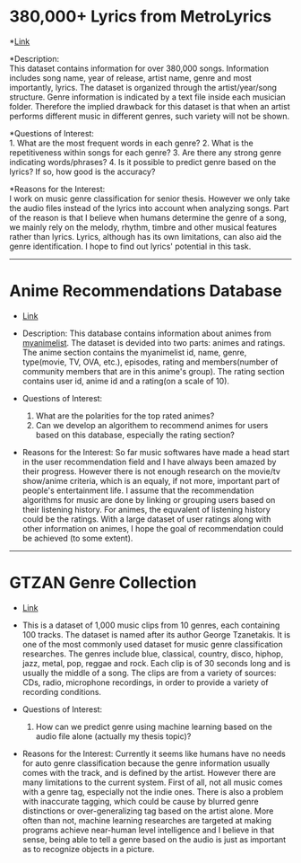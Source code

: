 # 380,000+ Lyrics from MetroLyrics

*[Link](https://www.kaggle.com/gyani95/380000-lyrics-from-metrolyrics)

*Description:  
This dataset contains information for over 380,000 songs. Information includes song name, year of release, artist name, genre and most importantly, lyrics. The dataset is organized through the  artist/year/song structure. Genre information is indicated by a text file inside each musician folder. Therefore the implied drawback for this dataset is that when an artist performs different music in different genres, such variety will not be shown. 

*Questions of Interest:  
	1. What are the most frequent words in each genre?
	2. What is the repetitiveness within songs for each genre? 
	3. Are there any strong genre indicating words/phrases?
	4. Is it possible to predict genre based on the lyrics? If so, how good is the accuracy?

*Reasons for the Interest:  
I work on music genre classification for senior thesis. However we only take the audio files instead of the lyrics into account when analyzing songs. Part of the reason is that I believe when humans determine the genre of a song, we mainly rely on the melody, rhythm, timbre and other musical features rather than lyrics. Lyrics, although has its own limitations, can also aid the genre identification. I hope to find out lyrics' potential in this task.

---

# Anime Recommendations Database

* [Link](https://www.kaggle.com/CooperUnion/anime-recommendations-database)

* Description:
This database contains information about animes from [myanimelist](myanimelist.net). The dataset is devided into two parts: animes and ratings. The anime section contains the myanimelist id, name, genre, type(movie, TV, OVA, etc.), episodes, rating and members(number of community members that are in this anime's group). The rating section contains user id, anime id and a rating(on a scale of 10).

* Questions of Interest:
  1. What are the polarities for the top rated animes?
  2. Can we develop an algorithem to recommend animes for users based on this database, especially the rating section?

* Reasons for the Interest:
So far music softwares have made a head start in the user recommendation field and I have always been amazed by their progress. However there is not enough research on the movie/tv show/anime criteria, which is an equaly, if not more, important part of people's entertainment life. I assume that the recommendation algorithms for music are done by linking or grouping users based on their listening history. For animes, the equvalent of listening history could be the ratings. With a large dataset of user ratings along with other information on animes, I hope the goal of recommendation could be achieved (to some extent). 

---

# GTZAN Genre Collection

* [Link](http://marsyasweb.appspot.com/download/data_sets/)

* This is a dataset of 1,000 music clips from 10 genres, each containing 100 tracks. The dataset is named after its author George Tzanetakis. It is one of the most commonly used dataset for music genre classification researches. The genres include blue, classical, country, disco, hiphop, jazz, metal, pop, reggae and rock. Each clip is of 30 seconds long and is usually the middle of a song. The clips are from a variety of sources: CDs, radio, microphone recordings, in order to provide a variety of recording conditions.

* Questions of Interest: 
  1. How can we predict genre using machine learning based on the audio file alone (actually my thesis topic)? 

* Reasons for the Interest:
Currently it seems like humans have no needs for auto genre classification because the genre information usually comes with the track, and is defined by the artist. However there are many limitations to the current system. First of all, not all music comes with a genre tag, especially not the indie ones. There is also a problem with inaccurate tagging, which could be cause by blurred genre distinctions or over-generalizing tag based on the artist alone. More often than not, machine learning researches are targeted at making programs achieve near-human level intelligence and I believe in that sense, being able to tell a genre based on the audio is just as important as to recognize objects in a picture. 